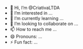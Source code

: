 - 👋 Hi, I’m @CriativaLTDA
- 👀 I’m interested in ...
- 🌱 I’m currently learning ...
- 💞️ I’m looking to collaborate on ...
- 📫 How to reach me ...
- 😄 Pronouns: ...
- ⚡ Fun fact: ...

<!---
CriativaLTDA/CriativaLTDA is a ✨ special ✨ repository because its `README.md` (this file) appears on your GitHub profile.
You can click the Preview link to take a look at your changes.
--->

